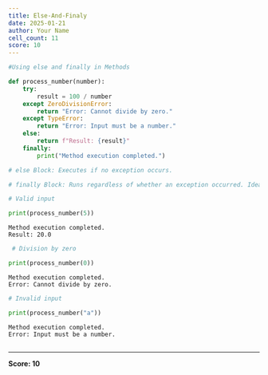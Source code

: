 ```yaml
---
title: Else-And-Finaly
date: 2025-01-21
author: Your Name
cell_count: 11
score: 10
---
```


```python
#Using else and finally in Methods
```


```python
def process_number(number):
    try:
        result = 100 / number
    except ZeroDivisionError:
        return "Error: Cannot divide by zero."
    except TypeError:
        return "Error: Input must be a number."
    else:
        return f"Result: {result}" 
    finally:
        print("Method execution completed.") 
```


```python
# else Block: Executes if no exception occurs.
```


```python
# finally Block: Runs regardless of whether an exception occurred. Ideal for cleanup tasks.
```


```python
# Valid input
```


```python
print(process_number(5)) 
```

    Method execution completed.
    Result: 20.0



```python
 # Division by zero
```


```python
print(process_number(0)) 
```

    Method execution completed.
    Error: Cannot divide by zero.



```python
# Invalid input
```


```python
print(process_number("a")) 
```

    Method execution completed.
    Error: Input must be a number.



```python

```


---
**Score: 10**
